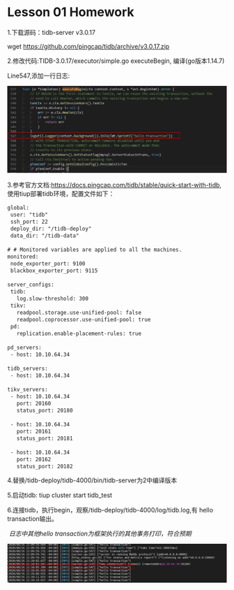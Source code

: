 # Lesson 01 Homework

1.下载源码：tidb-server v3.0.17

wget https://github.com/pingcap/tidb/archive/v3.0.17.zip

2.修改代码:TIDB-3.0.17/executor/simple.go executeBegin, 编译(go版本1.14.7)

Line547,添加一行日志:

![image-20200816230051145](./image/image-20200816230051145.png)

3.参考官方文档:https://docs.pingcap.com/tidb/stable/quick-start-with-tidb, 使用tiup部署tidb环境，配置文件如下：

```
global:
 user: "tidb"
 ssh_port: 22
 deploy_dir: "/tidb-deploy"
 data_dir: "/tidb-data"

# # Monitored variables are applied to all the machines.
monitored:
 node_exporter_port: 9100
 blackbox_exporter_port: 9115

server_configs:
 tidb:
   log.slow-threshold: 300
 tikv:
   readpool.storage.use-unified-pool: false
   readpool.coprocessor.use-unified-pool: true
 pd:
   replication.enable-placement-rules: true

pd_servers:
 - host: 10.10.64.34

tidb_servers:
 - host: 10.10.64.34

tikv_servers:
 - host: 10.10.64.34
   port: 20160
   status_port: 20180

 - host: 10.10.64.34
   port: 20161
   status_port: 20181

 - host: 10.10.64.34
   port: 20162
   status_port: 20182

```

4.替换/tidb-deploy/tidb-4000/bin/tidb-server为2中编译版本

5.启动tidb: tiup cluster start tidb_test

6.连接tidb，执行begin，观察/tidb-deploy/tidb-4000/log/tidb.log,有 hello transaction输出。

​	*日志中其他hello transaction为框架执行的其他事务打印，符合预期*

![image-20200816231045216](./image/image-20200816231045216.png)